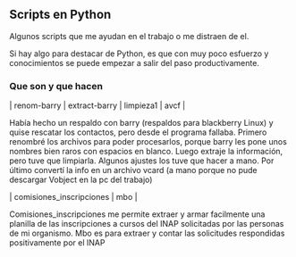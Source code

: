 ## Scripts en Python ##

Algunos scripts que me ayudan en el trabajo o me distraen de el. 

Si hay algo para destacar de Python, es que con muy poco esfuerzo y conocimientos se puede empezar a salir del paso productivamente.

### Que son y que hacen ###

| renom-barry | extract-barry | limpieza1 | avcf |

Había hecho un respaldo con barry (respaldos para blackberry Linux) y quise rescatar los contactos, pero desde el programa fallaba. Primero renombré los archivos para poder procesarlos, porque barry les pone unos nombres bien raros con espacios en blanco. Luego extraje la información, pero tuve que limpiarla. Algunos ajustes los tuve que hacer a mano. Por último convertí la info en un archivo vcard (a mano porque no pude descargar Vobject en la pc del trabajo) 

| comisiones_inscripciones | mbo |

Comisiones_inscripciones me permite extraer y armar facilmente una planilla de las inscripciones a cursos del INAP solicitadas por las personas de mi organismo. Mbo es para extraer y contar las solicitudes respondidas positivamente por el INAP
